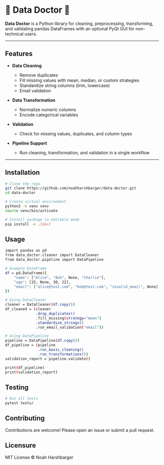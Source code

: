 # 💊 Data Doctor 💊

**Data Doctor** is a Python library for cleaning, preprocessing, transforming, and validating pandas DataFrames with an optional PyQt GUI for non-technical users.

---

## Features

- **Data Cleaning**
  - Remove duplicates
  - Fill missing values with mean, median, or custom strategies
  - Standardize string columns (trim, lowercase)
  - Email validation

- **Data Transformation**
  - Normalize numeric columns
  - Encode categorical variables

- **Validation**
  - Check for missing values, duplicates, and column types

- **Pipeline Support**
  - Run cleaning, transformation, and validation in a single workflow

---

## Installation

```bash
# Clone the repo
git clone https://github.com/noahharshbarger/data-doctor.git
cd data-doctor

# Create virtual environment
python3 -m venv venv
source venv/bin/activate

# Install package in editable mode
pip install -e .[dev]
```

## Usage
```bash
import pandas as pd
from data_doctor.cleaner import DataCleaner
from data_doctor.pipeline import DataPipeline

# Example DataFrame
df = pd.DataFrame({
    "name": ["Alice", "Bob", None, "Charlie"],
    "age": [25, None, 30, 22],
    "email": ["alice@test.com", "bob@test.com", "invalid_email", None]
})

# Using DataCleaner
cleaner = DataCleaner(df.copy())
df_cleaned = (cleaner
              .drop_duplicates()
              .fill_missing(strategy="mean")
              .standardize_strings()
              .run_email_validation("email"))

# Using DataPipeline
pipeline = DataPipeline(df.copy())
df_pipeline = (pipeline
               .run_basic_cleaning()
               .run_transformations())
validation_report = pipeline.validate()

print(df_pipeline)
print(validation_report)
```

## Testing
```bash
# Run all tests
pytest tests/ 
```

## Contributing
Contributions are welcome! Please open an issue or submit a pull request. 

## Licensure
MIT License
© Noah Harshbarger
